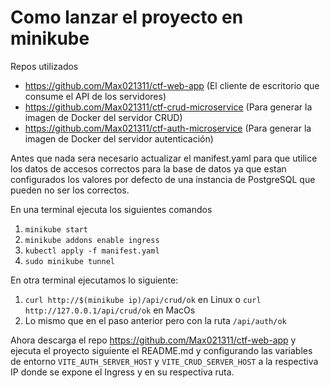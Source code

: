 # Como lanzar el proyecto en minikube

Repos utilizados
- https://github.com/Max021311/ctf-web-app (El cliente de escritorio que consume el API de los servidores)
- https://github.com/Max021311/ctf-crud-microservice (Para generar la imagen de Docker del servidor CRUD)
- https://github.com/Max021311/ctf-auth-microservice (Para generar la imagen de Docker del servidor autenticación)

Antes que nada sera necesario actualizar el manifest.yaml para que utilice los datos de accesos correctos para la base de datos ya que estan configurados los valores por defecto de una instancia de PostgreSQL que pueden no ser los correctos.

En una terminal ejecuta los siguientes comandos

1. `minikube start`
2. `minikube addons enable ingress`
3. `kubectl apply -f manifest.yaml`
4. `sudo minikube tunnel`

En otra terminal ejecutamos lo siguiente:

1. `curl http://$(minikube ip)/api/crud/ok` en Linux o `curl http://127.0.0.1/api/crud/ok` en MacOs
2. Lo mismo que en el paso anterior pero con la ruta `/api/auth/ok`

Ahora descarga el repo https://github.com/Max021311/ctf-web-app y ejecuta el proyecto siguiente el README.md y configurando las variables de entorno `VITE_AUTH_SERVER_HOST` y `VITE_CRUD_SERVER_HOST` a la respectiva IP donde se expone el Ingress y en su respectiva ruta.

